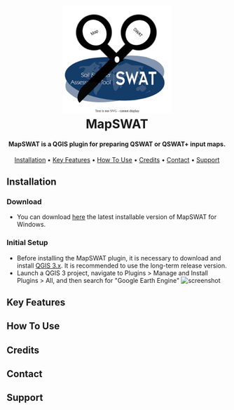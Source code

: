 <h1 align="center">
  <br>
  <a><img src="resources/images/MapSWAT.svg" alt="MapSWAT" width="250"></a>
  <br>
  MapSWAT
  <br>
</h1>

<h4 align="center">MapSWAT is a QGIS plugin for preparing QSWAT or QSWAT+ input maps</a>.</h4>

<p align="center">
  <a href="#installation">Installation</a> •
  <a href="#key-features">Key Features</a> •
  <a href="#how-to-use">How To Use</a> •
  <a href="#credits">Credits</a> •
  <a href="#contact">Contact</a> •
  <a href="#support">Support</a>
</p>

## Installation

### Download
* You can download [here](https://github.com/AdrLBallesteros/MapSWAT/releases) the latest installable version of MapSWAT for Windows.
### Initial Setup
*	Before installing the MapSWAT plugin, it is necessary to download and install [QGIS 3.x](https://www.qgis.org/en/site/index.html). It is recommended to use the long-term release version.
*	Launch a QGIS 3 project, navigate to Plugins > Manage and Install Plugins > All, and then search for "Google Earth Engine"
![screenshot]()
  
## Key Features

## How To Use

## Credits

## Contact

## Support
